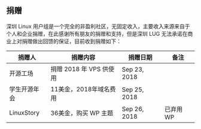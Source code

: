 ## 捐赠
深圳 Linux 用户组是一个完全的非盈利社区，无固定收入，主要收入来源来自于个人和企业捐赠，在此感谢所有朋友的捐赠和支持，但是深圳 LUG 无法承诺在商业上对捐赠做出回馈的保证，目前收到捐赠如下：

捐赠人 | 捐赠内容 | 捐赠日期 | 备注
---- | --- | --- | ---
开源工场|	捐赠 2018 年 VPS 供使用	| Sep 23, 2018	|
学生开源年会|	11美金，2018年域名费用|	Sep 25, 2018	|
LinuxStory |	36美金，购买 WP 主题	|Sep 26, 2018	| 已弃用 WP
